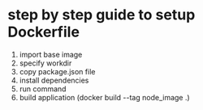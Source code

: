# step by step guide to setup Dockerfile

1. import base image </br>
2. specify workdir </br>
3. copy package.json file </br>
4. install dependencies </br>
5. run command </br>
6. build application (docker build --tag node_image .)
